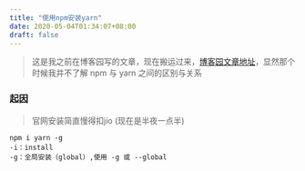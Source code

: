 ```yaml
---
title: "使用npm安装yarn"
date: 2020-05-04T01:34:07+08:00
draft: false
---
```


> 这是我之前在博客园写的文章，现在搬运过来，[博客园文章地址](https://www.cnblogs.com/Jaywhen-xiang/p/12825012.html)，显然那个时候我并不了解 npm 与 yarn 之间的区别与关系

### 起因

> 官网安装简直慢得扣jio  (现在是半夜一点半)

```
npm i yarn -g
-i：install 
-g：全局安装（global）,使用 -g 或 --global
```